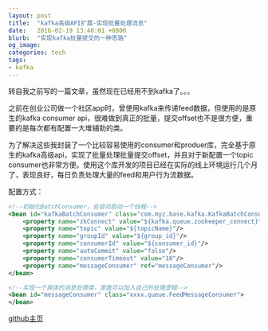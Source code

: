 ```yaml
---
layout: post
title:  "kafka高级API扩展-实现批量处理消息"
date:   2016-02-19 13:48:01 +0800
blurb:  "实现kafka批量提交的一种思路"
og_image:
categories: tech
tags:
- kafka
---
```


转自我之前写的一篇文章，虽然现在已经用不到kafka了。。。

之前在创业公司做一个社区app时，曾使用kafka来传递feed数据，但使用的是原生的kafka consumer api，很难做到真正的批量，提交offset也不是很方便，重要的是每次都有配置一大堆辅助的类。

为了解决这些我封装了一个比较容易使用的consumer和produer库，完全基于原生的kafka高级api，实现了批量处理批量提交offset，并且对于新配置一个topic consumer也非常方便。使用这个库开发的项目已经在实际的线上环境运行几个月了，表现良好，每日负责处理大量的feed和用户行为流数据。

配置方式：
```xml
<!--初始化BatchConsumer，会自动启动一个线程-->
<bean id="kafkaBatchConsumer" class="com.myz.base.kafka.KafkaBatchConsumer" init-method="start">
    <property name="zkConnect" value="${kafka.queue.zookeeper_connect}"/>
    <property name="topic" value="${topicName}"/>
    <property name="groupId" value="${group_id}"/>
    <property name="consumerId" value="${consumer_id}"/>
    <property name="autoCommit" value="false"/>
    <property name="consumerTimeout" value="10"/>
    <property name="messageConsumer" ref="messageConsumer"/>
</bean>

<!--实现一个具体的消息处理类，里面可以加入自己的处理逻辑-->
<bean id="messageConsumer" class="xxxx.queue.FeedMessageConsumer">
</bean>
```

[github主页](https://github.com/frozen007/kafka-effective)
